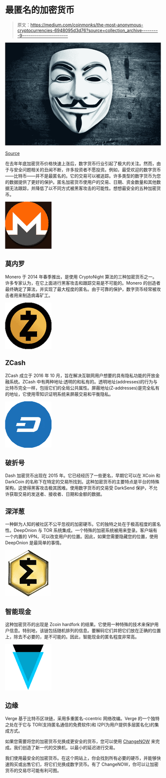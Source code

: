 # 最匿名的加密货币

> 原文：<https://medium.com/coinmonks/the-most-anonymous-cryptocurrencies-6948095d3d76?source=collection_archive---------9----------------------->

![](img/de218b4af0a4c3c3f9d4f521a312c48c.png)

[Source](http://www.collective-evolution.com/2017/12/07/anonymous-christmas-message-warning-you-are-being-distracted/)

在去年年底加密货币价格快速上涨后，数字货币行业引起了极大的关注。然而，由于与安全问题相关的丑闻不断，许多投资者不愿投资。例如，最受欢迎的数字货币——比特币——并不是最匿名的。它的交易可以被追踪。许多类型的数字货币为您的数据提供了更好的保护。匿名加密货币使用户的交易、日期、资金数量和其他数据无法跟踪，并降低了以不同方式被黑客攻击的可能性。想想最安全的五种加密货币。

![](img/5243e8db8aa170d14edcd6fc2947a526.png)

## 莫内罗

Monero 于 2014 年春季推出，是使用 CryptoNight 算法的三种加密货币之一。许多专家认为，在它上面进行黑客攻击和跟踪交易是不可能的。Monero 的创造者最终确定了算法，并实现了最大程度的匿名。由于可靠的保护，数字货币经常被攻击者用来制造病毒矿工。

![](img/d06a11563406017f636d9229f4e2221c.png)

## ZCash

ZCash 成立于 2016 年 10 月，旨在解决互联网用户想要的具有隐私功能的开放金融系统。ZCash 中有两种地址:透明的和私有的。透明地址(addresses)的行为与比特币完全一样，包括它们的全局公共属性。屏蔽地址(Z-addresses)是完全私有的地址，它使用零知识证明系统来屏蔽交易和平衡隐私。

![](img/ccc11c7aa9e331353c34b250d928a1a9.png)

## 破折号

Dash 加密货币出现在 2015 年。它已经经历了一些更名，早期它可以在 XCoin 和 DarkCoin 的名称下在特定的交易所找到。这种加密货币的主要特点是平台的特殊架构，这使得黑客攻击极其困难。使用数字货币的交易受 DarkSend 保护，不允许获取交易的发送者、接收者、日期和金额的数据。

## 深洋葱

一种鲜为人知的被社区不公平忽视的加密硬币。它的独特之处在于极高程度的匿名性。DeepOnion 与 TOR 系统集成。一个特殊的加密系统被用来登录。客户端有一个内置的 VPN，可以改变用户的位置。因此，如果您需要隐藏您的位置，使用 DeepOnion 是最简单的事情。

![](img/3d2ffbf74993ea1b9c27157dcf9f6db3.png)

## 智能现金

这种加密货币的出现是 Zcoin hardfork 的结果。它使用一种特殊的技术来保护用户信息。特别地，该链包括随机排列的信息。要解码它们并把它们放在正确的位置上，除去不必要的，是不可能的。因此，智能现金的匿名程度非常高。

![](img/45ec996f387cb064491281906877c43a.png)

## 边缘

Verge 基于比特币区块链，采用多重匿名-сcentric 网络改编。Verge 的一个独特之处在于它与 TOR(支持匿名通信的免费软件)和 I2P(为用户提供多层匿名化)的集成方式。

如果您需要将您的加密货币兑换成更安全的货币，您可以使用 [ChangeNOW](https://changenow.io/) 来完成。我们创造了新一代的交换机，以最小的延迟进行交易。

我们使用最安全的加密货币。在这个网站上，你会找到所有必要的硬币，并能够快速购买或出售它们，将它们兑换成数字货币。有了 ChangeNOW，你可以让加密货币的交易尽可能有利可图。